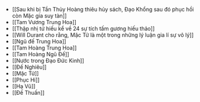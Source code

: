 - [[Sau khi bị Tần Thủy Hoàng thiêu hủy sách, Đạo Khổng sau đó phục hồi còn Mặc gia suy tàn]]
- [[Tam Vương Trung Hoa]]
- [[Thập nhị tứ hiếu kể về 24 sự tích tấm gương hiếu thảo]]
- [[Will Durant cho rằng, Mặc Tử là một trong những lý luận gia lí sự vô lý]]
- [[Ngũ đế Trung Hoa]]
- [[Tam Hoàng Trung Hoa]]
- [[Tam Hoàng Ngũ Đế]]
- [[Nước trong Đạo Đức Kinh]]
- [[Đế Nghiêu]]
- [[Mặc Tử]]
- [[Phục Hi]]
- [[Hạ Vũ]]
- [[Đế Thuấn]]
